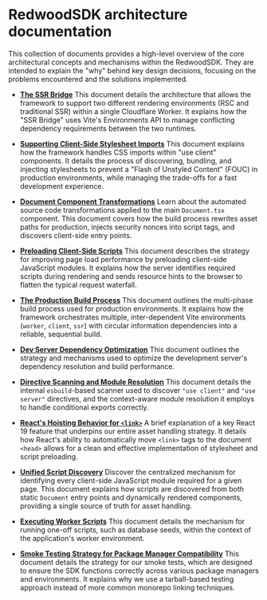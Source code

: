 # RedwoodSDK architecture documentation 

This collection of documents provides a high-level overview of the core architectural concepts and mechanisms within the RedwoodSDK. They are intended to explain the "why" behind key design decisions, focusing on the problems encountered and the solutions implemented.

- [**The SSR Bridge**](./ssrBridge.md)
  This document details the architecture that allows the framework to support two different rendering environments (RSC and traditional SSR) within a single Cloudflare Worker. It explains how the "SSR Bridge" uses Vite's Environments API to manage conflicting dependency requirements between the two runtimes.

- [**Supporting Client-Side Stylesheet Imports**](./clientStylesheets.md)
  This document explains how the framework handles CSS imports within "use client" components. It details the process of discovering, bundling, and injecting stylesheets to prevent a "Flash of Unstyled Content" (FOUC) in production environments, while managing the trade-offs for a fast development experience.

- [**Document Component Transformations**](./documentTransforms.md)
  Learn about the automated source code transformations applied to the main `Document.tsx` component. This document covers how the build process rewrites asset paths for production, injects security nonces into script tags, and discovers client-side entry points.

- [**Preloading Client-Side Scripts**](./preloading.md)
  This document describes the strategy for improving page load performance by preloading client-side JavaScript modules. It explains how the server identifies required scripts during rendering and sends resource hints to the browser to flatten the typical request waterfall.

- [**The Production Build Process**](./productionBuildProcess.md)
  This document outlines the multi-phase build process used for production environments. It explains how the framework orchestrates multiple, inter-dependent Vite environments (`worker`, `client`, `ssr`) with circular information dependencies into a reliable, sequential build.

- [**Dev Server Dependency Optimization**](./devServerDependencyOptimization.md)
  This document outlines the strategy and mechanisms used to optimize the development server's dependency resolution and build performance.

- [**Directive Scanning and Module Resolution**](./directiveScanningAndResolution.md)
  This document details the internal `esbuild`-based scanner used to discover `"use client"` and `"use server"` directives, and the context-aware module resolution it employs to handle conditional exports correctly.

- [**React's Hoisting Behavior for `<link>`**](./reactHoisting.md)
  A brief explanation of a key React 19 feature that underpins our entire asset handling strategy. It details how React's ability to automatically move `<link>` tags to the document `<head>` allows for a clean and effective implementation of stylesheet and script preloading.

- [**Unified Script Discovery**](./unifiedScriptDiscovery.md)
  Discover the centralized mechanism for identifying every client-side JavaScript module required for a given page. This document explains how scripts are discovered from both static `Document` entry points and dynamically rendered components, providing a single source of truth for asset handling.

- [**Executing Worker Scripts**](./workerScripts.md)
  This document details the mechanism for running one-off scripts, such as database seeds, within the context of the application's worker environment.

- [**Smoke Testing Strategy for Package Manager Compatibility**](./smokeTestingStrategy.md)
  This document details the strategy for our smoke tests, which are designed to ensure the SDK functions correctly across various package managers and environments. It explains why we use a tarball-based testing approach instead of more common monorepo linking techniques.
